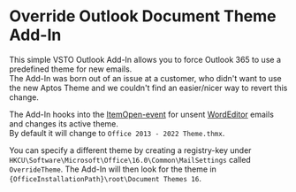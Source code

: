 # Override Outlook Document Theme Add-In

This simple VSTO Outlook Add-In allows you to force Outlook 365 to use a predefined theme for new emails.\
The Add-In was born out of an issue at a customer, who didn't want to use the new Aptos Theme and we couldn't find an easier/nicer way to revert this change.

The Add-In hooks into the [ItemOpen-event](https://learn.microsoft.com/en-us/dotnet/api/microsoft.office.interop.outlook.itemevents_10_event.open) for unsent [WordEditor](https://learn.microsoft.com/en-us/office/vba/api/outlook.inspector.wordeditor) emails and changes its active theme.\
By default it will change to `Office 2013 - 2022 Theme.thmx`.

You can specify a different theme by creating a registry-key under `HKCU\Software\Microsoft\Office\16.0\Common\MailSettings` called `OverrideTheme`. The Add-In will then look for the theme in `{OfficeInstallationPath}\root\Document Themes 16`.
